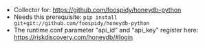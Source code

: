- Collector for: https://github.com/foospidy/honeydb-python
- Needs this prerequisite: ```pip install git+git://github.com/foospidy/honeydb-python```
- The runtime.conf parameter "api_id" and "api_key" register here: https://riskdiscovery.com/honeydb/#login


